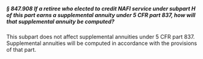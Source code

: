 ##### § 847.908 If a retiree who elected to credit NAFI service under subpart H of this part earns a supplemental annuity under 5 CFR part 837, how will that supplemental annuity be computed? #####

This subpart does not affect supplemental annuities under 5 CFR part 837. Supplemental annuities will be computed in accordance with the provisions of that part.